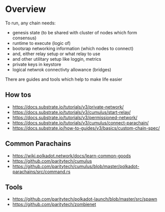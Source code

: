 # Overview

To run, any chain needs:

- genesis state (to be shared with cluster of nodes which form consensus)
- runtime to execute (logic of)
- bootsrap networking information (which nodes to connect)
- and, either relay setup or what relay to use
- and other utilitary setup like loggin, metrics
- private keys in keystore 
- logical netwrok connectivty allowance (bridges)

There are guides and tools which help to make life easier

## How tos

- https://docs.substrate.io/tutorials/v3/private-network/
- https://docs.substrate.io/tutorials/v3/cumulus/start-relay/
- https://docs.substrate.io/tutorials/v3/permissioned-network/
- https://docs.substrate.io/tutorials/v3/cumulus/connect-parachain/
- https://docs.substrate.io/how-to-guides/v3/basics/custom-chain-spec/

## Common Parachains

- https://wiki.polkadot.network/docs/learn-common-goods
- https://github.com/paritytech/cumulus
- https://github.com/paritytech/cumulus/blob/master/polkadot-parachains/src/command.rs


## Tools

- https://github.com/paritytech/polkadot-launch/blob/master/src/spawn
- https://github.com/paritytech/zombienet